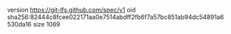 version https://git-lfs.github.com/spec/v1
oid sha256:82444c8fcee022171aa0e7514abdff2fb6f7a57bc851ab94dc54891a6530da16
size 1069
